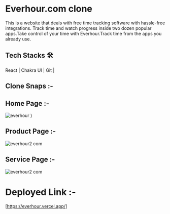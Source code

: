 
# Everhour.com clone
 This is a website that deals with free time tracking software with hassle-free integrations. Track time and watch progress inside two
 dozen popular apps.Take control of your time with Everhour.Track time from the apps you already use.


  ## Tech Stacks 🛠
    
   React | Chakra UI | Git |
     
  
  ## Clone Snaps :-
  
  ## Home Page :- 
 ![everhour](https://user-images.githubusercontent.com/107462150/207070176-73cd0cc2-841e-47d3-bbd0-0aa3493fc3f0.png)
)


## Product Page :- 
 ![everhour2 com](https://user-images.githubusercontent.com/107462150/207071132-6425f833-e60d-4318-987b-2d7608914376.png)

## Service Page :- 
 ![everhour2 com](https://user-images.githubusercontent.com/107462150/207072214-f8b8ab0b-c912-4609-866b-8340012b8917.png)


  # Deployed Link :-
   [https://everhour.vercel.app/]
